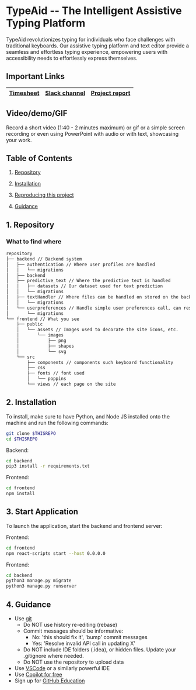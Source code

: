 # TypeAid -- The Intelligent Assistive Typing Platform

TypeAid revolutionizes typing for individuals who face challenges with traditional keyboards. Our assistive typing platform and text editor provide a seamless and effortless typing experience, empowering users with accessibility needs to effortlessly express themselves.

## Important Links

| [Timesheet](https://1sfu-my.sharepoint.com/:x:/g/personal/hamarneh_sfu_ca/EdXmT3EDjcBEvJTaUMvAC-UB8svaVSuxkiQCcB5B_pV3Zw?e=NVgt7v) | [Slack channel](https://sfucmpt340spring2024.slack.com/canvas/C06DYV2093M) | [Project report](https://www.overleaf.com/project/65a57e44b93abb9b5d34e3cc) |
|-----------|---------------|-------------------------|

## Video/demo/GIF
Record a short video (1:40 - 2 minutes maximum) or gif or a simple screen recording or even using PowerPoint with audio or with text, showcasing your work.


## Table of Contents
1. [Repository](#demo)

2. [Installation](#installation)

3. [Reproducing this project](#repro)

4. [Guidance](#guide)


<a name="demo"></a>
## 1. Repository

### What to find where

```bash
repository
├── backend // Backend system
│   ├── authentication // Where user profiles are handled
│   │   └── migrations
│   ├── backend
│   ├── predictive_text // Where the predictive text is handled
│   │   ├── datasets // Our dataset used for text prediction
│   │   └── migrations
│   ├── textHandler // Where files can be handled on stored on the backend database, currently unused. 
│   │   └── migrations
│   └── userpreferences // Handle simple user preferences call, can reset, edit or add new user settings.
│       └── migrations
└── frontend // What you see
    ├── public 
    │   └── assets // Images used to decorate the site icons, etc.
    │       └── images
    │           ├── png
    │           ├── shapes
    │           └── svg
    └── src
        ├── components // components such keyboard functionality 
        ├── css
        ├── fonts // font used 
        │   └── poppins
        └── views // each page on the site
```

<a name="installation"></a>

## 2. Installation

To install, make sure to have Python, and Node JS installed onto the machine and run the following commands:

```bash
git clone $THISREPO
cd $THISREPO
```

Backend:
```bash
cd backend
pip3 install -r requirements.txt
```

Frontend:
```bash
cd frontend
npm install
```

<a name="repro"></a>
## 3. Start Application
To launch the application, start the backend and frontend server:

Frontend:
```bash
cd frontend
npm react-scripts start --host 0.0.0.0
```
Frontend:
```bash
cd backend
python3 manage.py migrate
python3 manage.py runserver
```


<a name="guide"></a>
## 4. Guidance

- Use [git](https://git-scm.com/book/en/v2)
    - Do NOT use history re-editing (rebase)
    - Commit messages should be informative:
        - No: 'this should fix it', 'bump' commit messages
        - Yes: 'Resolve invalid API call in updating X'
    - Do NOT include IDE folders (.idea), or hidden files. Update your .gitignore where needed.
    - Do NOT use the repository to upload data
- Use [VSCode](https://code.visualstudio.com/) or a similarly powerful IDE
- Use [Copilot for free](https://dev.to/twizelissa/how-to-enable-github-copilot-for-free-as-student-4kal)
- Sign up for [GitHub Education](https://education.github.com/) 
